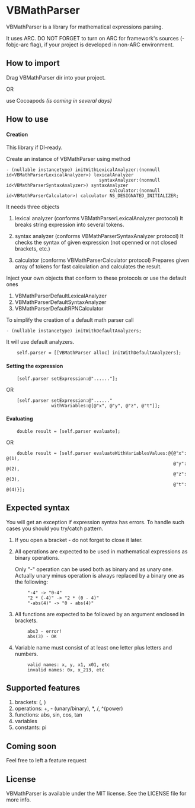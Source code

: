 VBMathParser
============

VBMathParser is a library for mathematical expressions parsing.

It uses ARC. DO NOT FORGET to turn on ARC for framework's sources (-fobjc-arc flag), if your project is developed in non-ARC environment.

## How to import
Drag VBMathParser dir into your project.

OR

use Cocoapods <i>(is coming in several days)</i>

## How to use
#### Creation
This library if DI-ready.

Create an instance of VBMathParser using method
```
- (nullable instancetype) initWithLexicalAnalyzer:(nonnull id<VBMathParserLexicalAnalyzer>) lexicalAnalyzer
                                   syntaxAnalyzer:(nonnull id<VBMathParserSyntaxAnalyzer>) syntaxAnalyzer
                                       calculator:(nonnull id<VBMathParserCalculator>) calculator NS_DESIGNATED_INITIALIZER;
```
It needs three objects
1. lexical analyzer (conforms VBMathParserLexicalAnalyzer protocol)
It breaks string expression into several tokens.

2. syntax analyzer (conforms VBMathParserSyntaxAnalyzer protocol)
It checks the syntax of given expression (not openned or not closed brackets, etc.)

3. calculator (conforms VBMathParserCalculator protocol)
Prepares given array of tokens for fast calculation and calculates the result.

Inject your own objects that conform to these protocols or use the default ones
1. VBMathParserDefaultLexicalAnalyzer
2. VBMathParserDefaultSyntaxAnalyzer
3. VBMathParserDefaultRPNCalculator

To simplify the creation of a default math parser call
```
- (nullable instancetype) initWithDefaultAnalyzers;
```
It will use default analyzers.
```
    self.parser = [[VBMathParser alloc] initWithDefaultAnalyzers];
```

#### Setting the expression
```
    [self.parser setExpression:@"......"];
```
OR
```
    [self.parser setExpression:@"......"
                 withVariables:@[@"x", @"y", @"z", @"t"]];
```
#### Evaluating
```
    double result = [self.parser evaluate];
```
OR
```
    double result = [self.parser evaluateWithVariablesValues:@{@"x":  @(1),
                                                               @"y":  @(2),
                                                               @"z":  @(3),
                                                               @"t":  @(4)}];
```

## Expected syntax
You will get an exception if expression syntax has errors. To handle such cases you should you try/catch pattern.
1. If you open a bracket - do not forget to close it later. 

2. All operations are expected to be used in mathematical expressions as binary operations. 

    Only "-" operation can be used both as binary and as unary one. Actually unary minus operation is always replaced by a binary one as the following: 
```
        "-4" -> "0-4"
        "2 * (-4)" -> "2 * (0 - 4)"
        "-abs(4)" -> "0 - abs(4)"
```
3. All functions are expected to be followed by an argument enclosed in brackets.  
```
        abs3 - error!
        abs(3) - OK
```
4. Variable name must consist of at least one letter plus letters and numbers.
```
        valid names: x, y, x1, x01, etc
        invalid names: 0x, x_213, etc
```
## Supported features
1. brackets: (, )
2. operations: +, - (unary/binary), *, /, ^(power)
3. functions: abs, sin, cos, tan
4. variables
5. constants: pi

## Coming soon
Feel free to left a feature request

## License
VBMathParser is available under the MIT license. See the LICENSE file for more info.
